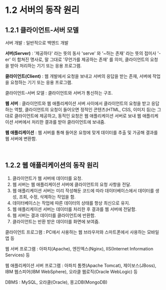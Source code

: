 # 1.2 서버의 동작 원리

## 1.2.1 클라이언트-서버 모델

서버 개발 : 일반적으로 백엔드 개발

**서버(Server)** : '제공하다' 라는 뜻의 동사 'serve' 와 '~하는 존재' 라는 뜻의 접미사 '-er' 이 합쳐진 명사로, 말 그대로 '무언가를 제공하는 존재' 를 의미, 클라이언트의 요청을 받아 처리하는 기기 또는 응용 프로그램.

**클라이언트(Client)** : 웹 개발에서 요청을 보내고 서버의 응답을 받는 존재, 서버에 작업을 요청하는 기기 또는 응용 프로그램.

클라이언트-서버 모델 : 클라이언트와 서버가 통신하는 구조.

**웹 서버** : 클라이언트와 웹 애플리케이션 서버 사이에서 클라이언트의 요청을 받고 응답하는 역할, 클라이언트의 요청이 들어오면 정적인 콘텐츠(HTML, CSS, 이미지 등)는 그대로 클라이언트에 제공하고, 동적인 요청은 웹 애플리케이션 서버로 보내 웹 애플리케이션 서버에서 처리한 결과를 받아 클라이언트에 보내줌.

**웹 애플리케이션** : 웹 서버를 통해 들어온 요청에 맞게 데이터를 추출 및 가공해 결과를 웹 서버에 변환함.

<br>

## 1.2.2 웹 애플리케이션의 동작 원리

1. 클라이언트가 웹 서버에 데이터를 요청.
2. 웹 서버는 웹 애플리케이션 서버에 클라이언트의 요청 사항을 전달.
3. 웹 애플리케이션 서버는 미리 작성해둔 코드에 따라 데이터베이스에서 데이터를 생성, 조회, 수정, 삭제하는 작업을 함.
4. 데이터베이스는 작업에 따른 데이터의 상태를 항상 최신으로 유지.
5. 웹 애플리케이션 서버는 데이터를 처리한 후 결과를 웹 서버에 전달함.
6. 웹 서버는 결과 데이터를 클라이언트에 반환함.
7. 클라이언트는 반환 받은 데이터를 화면에 보여줌.



클라이언트 프로그램 : PC에서 사용하는 웹 브라우저와 스마트폰에서 사용하는 모바일 앱 등

웹 서버 프로그램 : 아파치(Apache), 엔진엑스(Nginx), IIS(Internet Information Services) 등

웹 애플리케이션 서버 프로그램 : 아파치 톰켓(Apache Tomcat), 제이보스(JBoss), IBM  웹스피어(IBM WebSphere), 오라클 웹로직(Oracle WebLogic) 등

DBMS : MySQL, 오라클(Oracle), 몽고DB(MongoDB)

